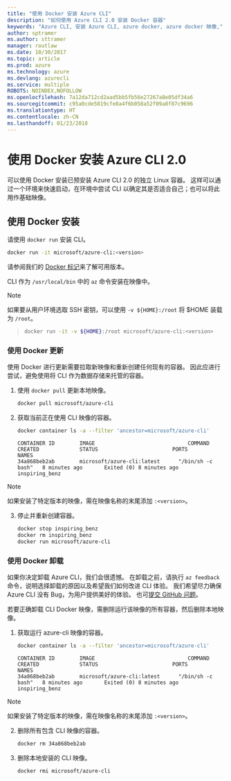```yaml
---
title: "使用 Docker 安装 Azure CLI"
description: "如何使用 Azure CLI 2.0 安装 Docker 容器"
keywords: "Azure CLI, 安装 Azure CLI, azure docker, azure docker 映像,"
author: sptramer
ms.author: sttramer
manager: routlaw
ms.date: 10/30/2017
ms.topic: article
ms.prod: azure
ms.technology: azure
ms.devlang: azurecli
ms.service: multiple
ROBOTS: NOINDEX,NOFOLLOW
ms.openlocfilehash: 7a12da712cd2aad5bb5fb56e27267a8e05df34a6
ms.sourcegitcommit: c95a0cde5819cfe8a4f6b058a52f09a8f87c9696
ms.translationtype: HT
ms.contentlocale: zh-CN
ms.lasthandoff: 01/23/2018
---
```

# <a name="install-azure-cli-20-with-docker"></a>使用 Docker 安装 Azure CLI 2.0

可以使用 Docker 安装已预安装 Azure CLI 2.0 的独立 Linux 容器。 这样可以通过一个环境来快速启动，在环境中尝试 CLI 以确定其是否适合自己；也可以将此用作基础映像。

## <a name="install-with-docker"></a>使用 Docker 安装

请使用 `docker run` 安装 CLI。

   ```bash
   docker run -it microsoft/azure-cli:<version>
   ```

请参阅我们的 [Docker 标记](https://hub.docker.com/r/microsoft/azure-cli/tags/)来了解可用版本。

CLI 作为 `/usr/local/bin` 中的 `az` 命令安装在映像中。

> [!NOTE]
> 如果要从用户环境选取 SSH 密钥，可以使用 `-v ${HOME}:/root` 将 $HOME 装载为 `/root`。

> ```bash
> docker run -it -v ${HOME}:/root microsoft/azure-cli:<version>
> ```

### <a name="update-with-docker"></a>使用 Docker 更新

使用 Docker 进行更新需要拉取新映像和重新创建任何现有的容器。 因此应进行尝试，避免使用将 CLI 作为数据存储来托管的容器。

1. 使用 `docker pull` 更新本地映像。

   ```bash
   docker pull microsoft/azure-cli
   ```

2. 获取当前正在使用 CLI 映像的容器。

   ```bash
   docker container ls -a --filter 'ancestor=microsoft/azure-cli'
   ```

   ```output
   CONTAINER ID        IMAGE                              COMMAND             CREATED             STATUS                        PORTS               NAMES
   34a868beb2ab        microsoft/azure-cli:latest      "/bin/sh -c bash"   8 minutes ago       Exited (0) 8 minutes ago                       inspiring_benz
   ```

  > [!NOTE]
  > 如果安装了特定版本的映像，需在映像名称的末尾添加 `:<version>`。

3. 停止并重新创建容器。

   ```bash
   docker stop inspiring_benz
   docker rm inspiring_benz
   docker run microsoft/azure-cli
   ```

### <a name="uninstall-with-docker"></a>使用 Docker 卸载

如果你决定卸载 Azure CLI，我们会很遗憾。 在卸载之前，请执行 `az feedback` 命令，说明选择卸载的原因以及希望我们如何改进 CLI 体验。 我们希望尽力确保 Azure CLI 没有 Bug，为用户提供美好的体验。 也可[提交 GitHub 问题](https://github.com/Azure/azure-cli/issues)。

若要正确卸载 CLI Docker 映像，需删除运行该映像的所有容器，然后删除本地映像。

1. 获取运行 azure-cli 映像的容器。

   ```bash
   docker container ls -a --filter 'ancestor=microsoft/azure-cli'
   ```

   ```output
   CONTAINER ID        IMAGE                              COMMAND             CREATED             STATUS                        PORTS               NAMES
   34a868beb2ab        microsoft/azure-cli:latest      "/bin/sh -c bash"   8 minutes ago       Exited (0) 8 minutes ago                       inspiring_benz
   ```
  > [!NOTE]
  > 如果安装了特定版本的映像，需在映像名称的末尾添加 `:<version>`。

2. 删除所有包含 CLI 映像的容器。

   ```bash
   docker rm 34a868beb2ab
   ```

3. 删除本地安装的 CLI 映像。

   ```bash
   docker rmi microsoft/azure-cli
   ```

